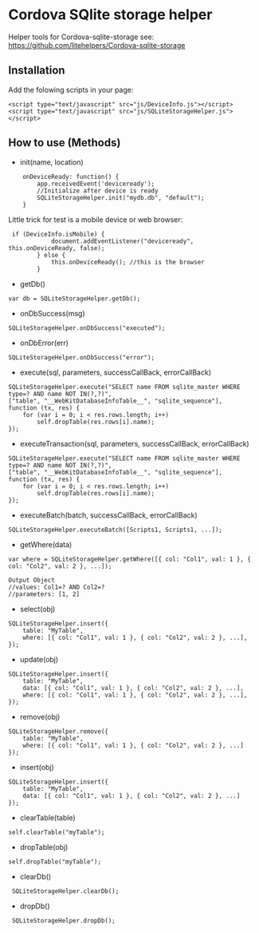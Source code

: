 # Cordova SQlite storage helper
Helper tools for Cordova-sqlite-storage see: https://github.com/litehelpers/Cordova-sqlite-storage

## Installation
Add the folowing scripts in your page:
```
<script type="text/javascript" src="js/DeviceInfo.js"></script>
<script type="text/javascript" src="js/SQLiteStorageHelper.js"></script>
```

## How to use (Methods)
* init(name, location)
```
    onDeviceReady: function() {
        app.receivedEvent('deviceready');
        //Initialize after device is ready
        SQLiteStorageHelper.init("mydb.db", "default");
    }
```
Little trick for test is a mobile device or web browser:
```
 if (DeviceInfo.isMobile) {
            document.addEventListener("deviceready", this.onDeviceReady, false);
        } else {
            this.onDeviceReady(); //this is the browser
        }
```

* getDb()
```
var db = SQLiteStorageHelper.getDb();
```

* onDbSuccess(msg)
```
SQLiteStorageHelper.onDbSuccess("executed");
```

*  onDbError(err)
```
SQLiteStorageHelper.onDbSuccess("error");
```

*  execute(sql, parameters, successCallBack, errorCallBack)
```
SQLiteStorageHelper.execute("SELECT name FROM sqlite_master WHERE type=? AND name NOT IN(?,?)", 
["table", "__WebKitDatabaseInfoTable__", "sqlite_sequence"],
function (tx, res) {
    for (var i = 0; i < res.rows.length; i++) 
        self.dropTable(res.rows[i].name);
});
```

*  executeTransaction(sql, parameters, successCallBack, errorCallBack)
```
SQLiteStorageHelper.execute("SELECT name FROM sqlite_master WHERE type=? AND name NOT IN(?,?)", 
["table", "__WebKitDatabaseInfoTable__", "sqlite_sequence"],
function (tx, res) {
    for (var i = 0; i < res.rows.length; i++) 
        self.dropTable(res.rows[i].name);
});
```

*  executeBatch(batch, successCallBack, errorCallBack)
```
SQLiteStorageHelper.executeBatch([Scripts1, Scripts1, ...]);
```

* getWhere(data)
```
var where = SQLiteStorageHelper.getWhere([{ col: "Col1", val: 1 }, { col: "Col2", val: 2 }, ...]);

Output Object
//values: Col1=? AND Col2=?
//parameters: [1, 2]
```

* select(obj)
```
SQLiteStorageHelper.insert({
    table: "MyTable",
    where: [{ col: "Col1", val: 1 }, { col: "Col2", val: 2 }, ...],
});
```

* update(obj)
```
SQLiteStorageHelper.insert({
    table: "MyTable",
    data: [{ col: "Col1", val: 1 }, { col: "Col2", val: 2 }, ...],
    where: [{ col: "Col1", val: 1 }, { col: "Col2", val: 2 }, ...],
});
```

* remove(obj)
```
SQLiteStorageHelper.remove({
    table: "MyTable",
    where: [{ col: "Col1", val: 1 }, { col: "Col2", val: 2 }, ...]
});
```

* insert(obj)
```
SQLiteStorageHelper.insert({
    table: "MyTable",
    data: [{ col: "Col1", val: 1 }, { col: "Col2", val: 2 }, ...]
});
```

* clearTable(table)
```
self.clearTable("myTable");
```

* dropTable(obj)
```
self.dropTable("myTable");
```

* clearDb()
```
 SQLiteStorageHelper.clearDb();
```

* dropDb()
```
 SQLiteStorageHelper.dropDb();
```

